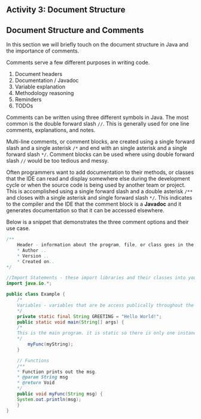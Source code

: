 ## Activity 3: Document Structure

## Document Structure and Comments

In this section we will briefly touch on the document structure in Java and the importance of comments. 

Comments serve a few different purposes in writing code. 

1. Document headers
2. Documentation / Javadoc
3. Variable explanation
4. Methodology reasoning
5. Reminders
6. TODOs

Comments can be written using three different symbols in Java. The most common is the double forward slash `//`. This is generally used for one line comments, explanations, and notes. 

Multi-line comments, or comment blocks, are created using a single forward slash and a single asterisk `/*` and end with an single asterisk and a single forward slash `*/`. Comment blocks can be used where using double forward slash `//` would be too tedious and messy. 

Often programmers want to add documentation to their methods, or classes that the IDE can read and display somewhere else during the development cycle or when the source code is being used by another team or project. This is accomplished using a single forward slash and a double asterisk `/**` and closes with a single asterisk and single forward slash `*/`. This indicates to the compiler and the IDE that the comment block is a **Javadoc** and it generates documentation so that it can be accessed elsewhere. 

Below is a snippet that demonstrates the three comment options and their use case. 

```java
/**
	Header - information about the program, file, or class goes in the header. This 	contains information about the purpose, functions, author(s), version, date of 		creation, last modified, etc.
	* Author ..
	* Version ..
	* Created on..
*/

//Import Statements - these import libraries and their classes into your document for use. 
import java.io.*;

public class Example {
	/* 
	Variables - variables that are be access publically throughout the document are 	placed before the main() so that they have scope throughout the entire document.
  	*/
	private static final String GREETING = "Hello World!";
	public static void main(String[] args) {
  	/* 
  	This is the main program. it is static so there is only one instance and it is 		used as the starting point for the program to run. This is where variables and 		functions calls will be
  	*/
  		myFunc(myString);
	}

	// Functions
	/**
	* Function prints out the msg.
	* @param String msg
	* @return Void
	*/
	public void myFunc(String msg) {
  	System.out.println(msg);
	}
}
```

